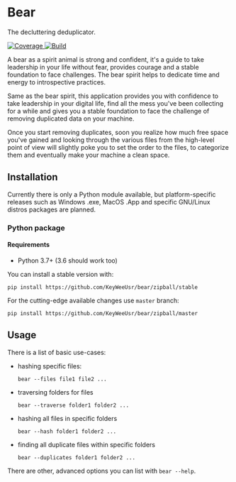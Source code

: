 # Bear

The decluttering deduplicator.

[![Coverage](https://coveralls.io/repos/KeyWeeUsr/Bear/badge.svg?branch=master)
](https://coveralls.io/r/KeyWeeUsr/Bear?branch=master)
[![Build](https://travis-ci.org/KeyWeeUsr/Bear.svg?branch=master)
](https://travis-ci.org/KeyWeeUsr/Bear)

A bear as a spirit animal is strong and confident, it's a guide to take
leadership in your life without fear, provides courage and a stable foundation
to face challenges. The bear spirit helps to dedicate time and energy to
introspective practices.

Same as the bear spirit, this application provides you with confidence to take
leadership in your digital life, find all the mess you've been collecting for
a while and gives you a stable foundation to face the challenge of removing
duplicated data on your machine.

Once you start removing duplicates, soon you realize how much free space you've
gained and looking through the various files from the high-level point of view
will slightly poke you to set the order to the files, to categorize them and
eventually make your machine a clean space.

## Installation

Currently there is only a Python module available, but platform-specific
releases such as Windows .exe, MacOS .App and specific GNU/Linux distros
packages are planned.

### Python package

#### Requirements

* Python 3.7+ (3.6 should work too)

You can install a stable version with:

    pip install https://github.com/KeyWeeUsr/bear/zipball/stable

For the cutting-edge available changes use `master` branch:

    pip install https://github.com/KeyWeeUsr/bear/zipball/master

## Usage

There is a list of basic use-cases:

* hashing specific files:

      bear --files file1 file2 ...

* traversing folders for files

      bear --traverse folder1 folder2 ...

* hashing all files in specific folders

      bear --hash folder1 folder2 ...

* finding all duplicate files within specific folders

      bear --duplicates folder1 folder2 ...

There are other, advanced options you can list with `bear --help`.
